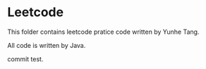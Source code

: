 # Leetcode
This folder contains leetcode pratice code written by Yunhe Tang.

All code is written by Java.

commit test.
